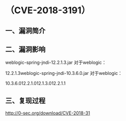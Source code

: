 （CVE-2018-3191）
=================

一、漏洞简介
------------

二、漏洞影响
------------

weblogic-spring-jndi-12.2.1.3.jar 对于weblogic：

12.2.1.3weblogic-spring-jndi-10.3.6.0.jar 对于weblogic：

10.3.6.012.2.1.012.1.3.012.2.1.1

三、复现过程
------------

http://0-sec.org/download/CVE-2018-31
